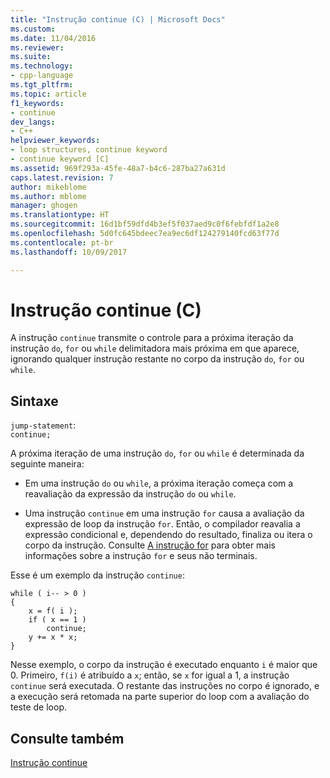 ```yaml
---
title: "Instrução continue (C) | Microsoft Docs"
ms.custom: 
ms.date: 11/04/2016
ms.reviewer: 
ms.suite: 
ms.technology:
- cpp-language
ms.tgt_pltfrm: 
ms.topic: article
f1_keywords:
- continue
dev_langs:
- C++
helpviewer_keywords:
- loop structures, continue keyword
- continue keyword [C]
ms.assetid: 969f293a-45fe-48a7-b4c6-287ba27a631d
caps.latest.revision: 7
author: mikeblome
ms.author: mblome
manager: ghogen
ms.translationtype: HT
ms.sourcegitcommit: 16d1bf59dfd4b3ef5f037aed9c0f6febfdf1a2e8
ms.openlocfilehash: 5d0fc645bdeec7ea9ec6df124279140fcd63f77d
ms.contentlocale: pt-br
ms.lasthandoff: 10/09/2017

---
```

# <a name="continue-statement-c"></a>Instrução continue (C)
A instrução `continue` transmite o controle para a próxima iteração da instrução `do`, `for` ou `while` delimitadora mais próxima em que aparece, ignorando qualquer instrução restante no corpo da instrução `do`, `for` ou `while`.  
  
## <a name="syntax"></a>Sintaxe  
 `jump-statement`:  
 `continue;`  
  
 A próxima iteração de uma instrução `do`, `for` ou `while` é determinada da seguinte maneira:  
  
-   Em uma instrução `do` ou `while`, a próxima iteração começa com a reavaliação da expressão da instrução `do` ou `while`.  
  
-   Uma instrução `continue` em uma instrução `for` causa a avaliação da expressão de loop da instrução `for`. Então, o compilador reavalia a expressão condicional e, dependendo do resultado, finaliza ou itera o corpo da instrução. Consulte [A instrução for](../c-language/for-statement-c.md) para obter mais informações sobre a instrução `for` e seus não terminais.  
  
 Esse é um exemplo da instrução `continue`:  
  
```  
while ( i-- > 0 )   
{  
    x = f( i );  
    if ( x == 1 )  
        continue;  
    y += x * x;  
}  
```  
  
 Nesse exemplo, o corpo da instrução é executado enquanto `i` é maior que 0. Primeiro, `f(i)` é atribuído a `x`; então, se `x` for igual a 1, a instrução `continue` será executada. O restante das instruções no corpo é ignorado, e a execução será retomada na parte superior do loop com a avaliação do teste de loop.  
  
## <a name="see-also"></a>Consulte também  
 [Instrução continue](../cpp/continue-statement-cpp.md)

